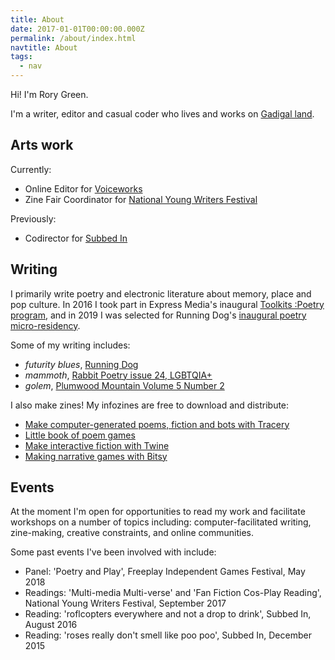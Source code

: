 ```yaml
---
title: About
date: 2017-01-01T00:00:00.000Z
permalink: /about/index.html
navtitle: About
tags:
  - nav
---
```

Hi! I'm Rory Green.

I'm a writer, editor and casual coder who lives and works on [Gadigal land](https://www.sydneybarani.com.au/sites/aboriginal-people-and-place/).

## Arts work

Currently:
- Online Editor for [Voiceworks](https://www.voiceworksmag.com.au/)
- Zine Fair Coordinator for [National Young Writers Festival](https://youngwritersfestival.org/)

Previously:
- Codirector for [Subbed In](https://subbed.in/)


## Writing

I primarily write poetry and electronic literature about memory, place and pop culture. In 2016 I took part in Express Media's inaugural [Toolkits :Poetry program](https://expressmedia.org.au/news/introducing-the-poets-of-toolkits/), and in 2019 I was selected for Running Dog's [inaugural poetry micro-residency](http://rundog.art/news/announcing-running-dogs-inaugural-poetry-micro-residents/).

Some of my writing includes:
- *futurity blues*, [Running Dog](http://rundog.art/news/futurity-blues/)
- *mammoth*, [Rabbit Poetry issue 24, LGBTQIA+](http://rabbitpoetry.com/?product=rabbit-24-lgbtqia-within-australia)
- *golem*, [Plumwood Mountain Volume 5 Number 2](https://plumwoodmountain.com/golem/)

I also make zines! My infozines are free to download and distribute:
- [Make computer-generated poems, fiction and bots with Tracery](https://drive.google.com/open?id=1JGFwdwIIlpFUJd4rySR1XuFr5yGoQxhv)
- [Little book of poem games](https://drive.google.com/open?id=1F-c0ekqIv4OYX2Sj48nuTcmLzBvCXfmx)
- [Make interactive fiction with Twine](https://drive.google.com/open?id=1_3mKP2mtYezO1Vk1Ac2tFjmh12LbZrul)
- [Making narrative games with Bitsy](https://drive.google.com/open?id=1kHHyb0tYu7HlUpAXleTAHvMVC8kWIBB0)


## Events

At the moment I'm open for opportunities to read my work and facilitate workshops on a number of topics including: computer-facilitated writing, zine-making, creative constraints, and online communities.

Some past events I've been involved with include:
- Panel: 'Poetry and Play', Freeplay Independent Games Festival, May 2018
- Readings: 'Multi-media Multi-verse' and 'Fan Fiction Cos-Play Reading', National Young Writers Festival, September 2017
- Reading: 'roflcopters everywhere and not a drop to drink', Subbed In, August 2016
- Reading: 'roses really don't smell like poo poo', Subbed In, December 2015
